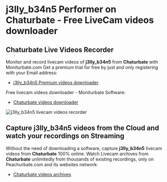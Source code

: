 # j3lly_b34n5 Performer on Chaturbate - Free LiveCam videos downloader

## Chaturbate Live Videos Recorder

Monitor and record livecam videos of **j3lly_b34n5** from **Chaturbate** with Moniturbate.com
Get a premium trial for free by just and only registering with your Email address:
* [j3lly_b34n5 Premium videos downloader](https://moniturbate.com/request-demo-licence-key.html)

Free livecam videos downloader - Moniturbate Software:
* [Chaturbate videos downloader](https://moniturbate.com/moniturbate-download-software.html)

![j3lly_b34n5 livecam videos recorder](https://peachurnet.com/templates/moniturbate-software.png)


## Capture j3lly_b34n5 videos from the Cloud and watch your recordings on Streaming

Without the need of downloading a software, capture **j3lly_b34n5** livecam videos from **Chaturbate** 100% online.
Watch Livecam archives from **Chaturbate** unlimitedly from thousands of existing recordings, only on Peachurbate.com and its websites network:
* [Chaturbate videos archives](https://peachurnet.com/)